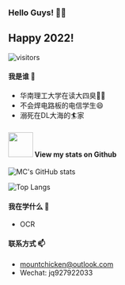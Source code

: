 ### Hello Guys! 👋😀
## Happy 2022!
![visitors](https://visitor-badge.glitch.me/badge?page_id=Mountchicken.Mountchicken)

#### 我是谁 🔭
- 华南理工大学在读大四臭👶👶
- 不会焊电路板的电信学生😄
- 溺死在DL大海的🏄‍家
#### <img src="https://media.giphy.com/media/VgCDAzcKvsR6OM0uWg/giphy.gif" width="50"> View my stats on Github 
![MC's GitHub stats](https://github-readme-stats.vercel.app/api?username=Mountchicken&show_icons=true&theme=dracula&count_private=true)

![Top Langs](https://github-readme-stats.vercel.app/api/top-langs/?username=Mountchicken&layout=compact)
#### 我在学什么 🌱
- OCR
#### 联系方式 📫
- mountchicken@outlook.com
- Wechat: jq927922033

